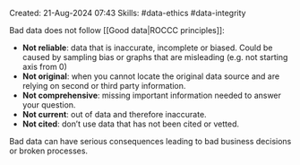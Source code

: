 Created: 21-Aug-2024 07:43
Skills: #data-ethics #data-integrity 

Bad data does not follow [[Good data|ROCCC principles]]:
- **Not reliable**: data that is inaccurate, incomplete or biased. Could be caused by sampling bias or graphs that are misleading (e.g. not starting axis from 0)
- **Not original**: when you cannot locate the original data source and are relying on second or third party information.
- **Not comprehensive**: missing important information needed to answer your question.
- **Not current**: out of data and therefore inaccurate.
- **Not cited**: don’t use data that has not been cited or vetted.

Bad data can have serious consequences leading to bad business decisions or broken processes.
